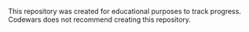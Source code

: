 This repository was created for educational purposes to track progress.
Codewars does not recommend creating this repository.